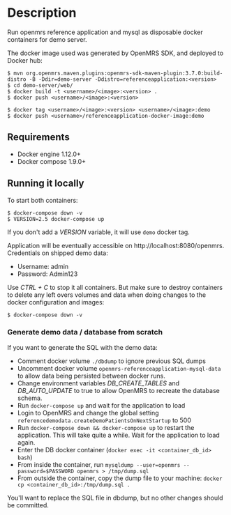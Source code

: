 # Description
Run openmrs reference application and mysql as disposable docker containers
for demo server.

The docker image used was generated by OpenMRS SDK, and deployed to Docker hub:
```
$ mvn org.openmrs.maven.plugins:openmrs-sdk-maven-plugin:3.7.0:build-distro -B -Ddir=demo-server -Ddistro=referenceapplication:<version>
$ cd demo-server/web/
$ docker build -t <username>/<image>:<version> .
$ docker push <username>/<image>:<version>

$ docker tag <username>/<image>:<version> <username>/<image>:demo
$ docker push <username>/referenceapplication-docker-image:demo
```


## Requirements
  - Docker engine 1.12.0+
  - Docker compose 1.9.0+

## Running it locally

To start both containers:
```
$ docker-compose down -v
$ VERSION=2.5 docker-compose up
```
If you don't add a _VERSION_ variable, it will use `demo` docker tag.

Application will be eventually accessible on http://localhost:8080/openmrs.
Credentials on shipped demo data:
  - Username: admin
  - Password: Admin123

Use _CTRL + C_ to stop it all containers. But make sure to destroy containers to delete any
left overs volumes and data when doing changes to the docker configuration and images:

```
$ docker-compose down -v
```

### Generate demo data / database from scratch
If you want to generate the SQL with the demo data:

  - Comment docker volume `./dbdump` to ignore previous SQL dumps
  - Uncomment docker volume `openmrs-referenceapplication-mysql-data` to allow
  data being persisted between docker runs.
  - Change environment variables _DB_CREATE_TABLES_ and _DB_AUTO_UPDATE_ to true
  to allow OpenMRS to recreate the database schema.
  - Run `docker-compose up` and wait for the application to load
  - Login to OpenMRS and change the global setting
  `referencedemodata.createDemoPatientsOnNextStartup` to 500
  - Run `docker-compose down && docker-compose up` to restart the application.
  This will take quite a while. Wait for the application to load again.
  - Enter the DB docker container (`docker exec -it <container_db_id> bash`)
  - From inside the container, run
  `mysqldump --user=openmrs --password=$PASSWORD openmrs > /tmp/dump.sql`
  - From outside the container, copy the dump file to your machine:
  `docker cp <container_db_id>:/tmp/dump.sql .`

You'll want to replace the SQL file in dbdump, but no other changes should be committed.
